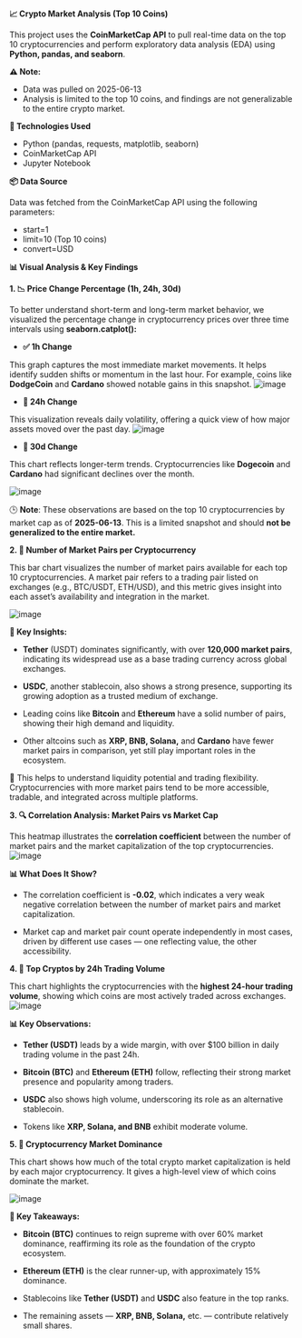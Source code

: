 **📈 Crypto Market Analysis (Top 10 Coins)**

This project uses the **CoinMarketCap API** to pull real-time data on the top 10 cryptocurrencies and perform exploratory data analysis (EDA) using **Python, pandas, and seaborn**.

**⚠️ Note:**

- Data was pulled on 2025-06-13
- Analysis is limited to the top 10 coins, and findings are not generalizable to the entire crypto market.

**🔧 Technologies Used**

- Python (pandas, requests, matplotlib, seaborn)
- CoinMarketCap API
- Jupyter Notebook

**📦 Data Source**

Data was fetched from the CoinMarketCap API using the following parameters:
- start=1
- limit=10 (Top 10 coins)
- convert=USD

**📊 Visual Analysis & Key Findings**

**1. 📉 Price Change Percentage (1h, 24h, 30d)**

To better understand short-term and long-term market behavior, we visualized the percentage change in cryptocurrency prices over three time intervals using **seaborn.catplot():**

- **✅ 1h Change**

This graph captures the most immediate market movements. It helps identify sudden shifts or momentum in the last hour. For example, coins like **DodgeCoin** and **Cardano** showed notable gains in this snapshot.
  ![image](https://github.com/user-attachments/assets/b2a61949-70f2-46b0-a1e5-7e9b2f8efac7)

- **📅 24h Change**

This visualization reveals daily volatility, offering a quick view of how major assets moved over the past day. 
  ![image](https://github.com/user-attachments/assets/8189d71c-d855-4d7f-93f2-ab57b125cee0)

- **📆 30d Change**

This chart reflects longer-term trends. Cryptocurrencies like **Dogecoin** and **Cardano** had significant declines over the month.

![image](https://github.com/user-attachments/assets/6845e340-6e46-4ca1-bfa2-0aee860f7e4d)

🕒 **Note**: These observations are based on the top 10 cryptocurrencies by market cap as of **2025-06-13**. This is a limited snapshot and should **not be generalized to the entire market.**

**2. 🔁 Number of Market Pairs per Cryptocurrency**

This bar chart visualizes the number of market pairs available for each top 10 cryptocurrencies. A market pair refers to a trading pair listed on exchanges (e.g., BTC/USDT, ETH/USD), and this metric gives insight into each asset’s availability and integration in the market.

![image](https://github.com/user-attachments/assets/e7cb7216-b5a9-4184-8294-d1a125e5b033)

**🧐 Key Insights:**

- **Tether** (USDT) dominates significantly, with over **120,000 market pairs**, indicating its widespread use as a base trading currency across global exchanges.

- **USDC**, another stablecoin, also shows a strong presence, supporting its growing adoption as a trusted medium of exchange.

- Leading coins like **Bitcoin** and **Ethereum** have a solid number of pairs, showing their high demand and liquidity.

- Other altcoins such as **XRP, BNB, Solana,** and **Cardano** have fewer market pairs in comparison, yet still play important roles in the ecosystem.

📌 This helps to understand liquidity potential and trading flexibility. Cryptocurrencies with more market pairs tend to be more accessible, tradable, and integrated across multiple platforms.

**3. 🔍 Correlation Analysis: Market Pairs vs Market Cap**

This heatmap illustrates the **correlation coefficient** between the number of market pairs and the market capitalization of the top cryptocurrencies.
![image](https://github.com/user-attachments/assets/7ab0ff1c-40e7-404a-84b8-038cf8e51c41)

**📊 What Does It Show?**
- The correlation coefficient is **-0.02**, which indicates a very weak negative correlation between the number of market pairs and market capitalization.

- Market cap and market pair count operate independently in most cases, driven by different use cases — one reflecting value, the other accessibility.

**4. 💸 Top Cryptos by 24h Trading Volume**

This chart highlights the cryptocurrencies with the **highest 24-hour trading volume**, showing which coins are most actively traded across exchanges.
![image](https://github.com/user-attachments/assets/d0d9f9b2-f247-478e-8866-af8ffdf7fa68)

**📊 Key Observations:**
- **Tether (USDT)** leads by a wide margin, with over $100 billion in daily trading volume in the past 24h.

- **Bitcoin (BTC)** and **Ethereum (ETH)** follow, reflecting their strong market presence and popularity among traders.

- **USDC** also shows high volume, underscoring its role as an alternative stablecoin.

- Tokens like **XRP, Solana, and BNB** exhibit moderate volume.

**5. 🥇 Cryptocurrency Market Dominance**

This chart shows how much of the total crypto market capitalization is held by each major cryptocurrency. It gives a high-level view of which coins dominate the market.

![image](https://github.com/user-attachments/assets/07f70c93-1be4-4707-91df-1fa830306575)

**🧩 Key Takeaways:**
- **Bitcoin (BTC)** continues to reign supreme with over 60% market dominance, reaffirming its role as the foundation of the crypto ecosystem.

- **Ethereum (ETH)** is the clear runner-up, with approximately 15% dominance.

- Stablecoins like **Tether (USDT)** and **USDC** also feature in the top ranks.

- The remaining assets — **XRP, BNB, Solana,** etc. — contribute relatively small shares.
